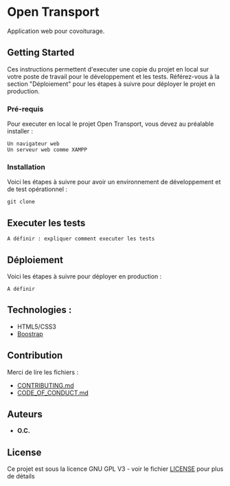 # Open Transport

Application web pour covoiturage. 

## Getting Started

Ces instructions permettent d'executer une copie du projet en local sur votre poste de travail pour le développement et les tests. Référez-vous à la section "Déploiement" pour les étapes à suivre pour déployer le projet en production.

### Pré-requis

Pour executer en local le projet Open Transport, vous devez au préalable installer :

```
Un navigateur web
Un serveur web comme XAMPP
```



### Installation

Voici les étapes à suivre pour avoir un environnement de développement et de test opérationnel :


```
git clone
```



## Executer les tests

```
A définir : expliquer comment executer les tests
```


## Déploiement

Voici les étapes à suivre pour déployer en production :

```
A définir
```

## Technologies :

* HTML5/CSS3
* [Boostrap](https://getbootstrap.com/)

## Contribution

Merci de lire les fichiers :
* [CONTRIBUTING.md](https://github.com/OpenClassrooms-Student-Center/7688581-Expert-Git-GitHub/blob/main/CONTRIBUTING.md)
* [CODE_OF_CONDUCT.md](https://github.com/OpenClassrooms-Student-Center/7688581-Expert-Git-GitHub/blob/main/CONTRIBUTING.md) 

## Auteurs

* **O.C.**

## License

Ce projet est sous la licence GNU GPL V3 - voir le fichier [LICENSE](LICENSE) pour plus de détails
